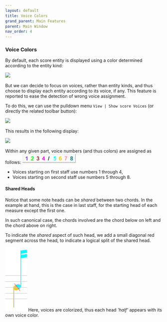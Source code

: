 ```yaml
---
layout: default
title: Voice Colors
grand_parent: Main Features
parent: Main Window
nav_order: 4
---
```

### Voice Colors

By default, each score entity is displayed using a color determined according to the entity kind:

![](../assets/images/dich_no_voice.png)

But we can decide to focus on voices, rather than entity kinds, and thus choose to display each
entity according to its voice, if any.
This feature is reported to ease the detection of wrong voice assignment.

To do this, we can use the pulldown menu `View | Show score Voices`
(or directly the related toolbar button):

![](../assets/images/view_voices.png)

This results in the following display:

![](../assets/images/dich_voices.png)

Within any given part, voice numbers (and thus colors) are assigned as follows:
![](../assets/images/voice_colors.png)
* Voices starting on first staff use numbers 1 through 4,
* Voices starting on second staff use numbers 5 through 8.

#### Shared Heads

Notice that some note heads can be _shared_ between two chords.
In the example at hand, this is the case in last staff, for the starting head of each measure
except the first one.

In such canonical case, the chords involved are the chord below on left and the chord above on right.

To indicate the _shared_ aspect of such head, we add a small diagonal red segment across the head,
to indicate a logical split of the shared head.

![](../assets/images/shared_head_voices.png)
Here, voices are colorized, thus each head _'half'_ appears with its own voice color.
